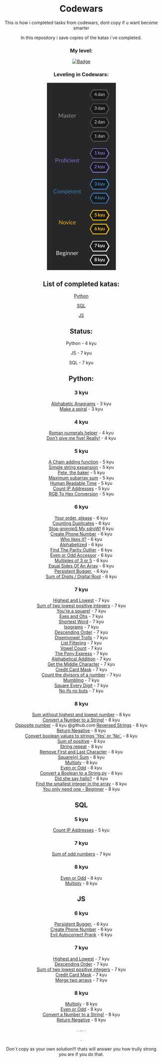 <div align="center">

# Codewars

 This is how i completed tasks from codewars, dont copy if u want become smarter

In this repository i save copies of the katas i`ve completed. 



### My level:

[![Badge](https://www.codewars.com/users/FxrWhxt/badges/large)](https://www.codewars.com/users/FxrWhxt)

### Leveling in Codewars:


<img src="assets/levels.png" alt="levels">


## List of completed katas:

[Python](#python)

[SQL](#sql) 

[JS](#js)  

## Status:

Python - 4 kyu

JS - 7 kyu

SQL - 7 kyu

## Python:

### 3 kyu

[Alphabetic Anagrams](Python/Alphabetic%20Anagrams.py) - 3 kyu \
[Make a spiral](Python/Make%20a%20spiral.py) - 3 kyu

### 4 kyu

[Roman numerals helper](Python/romannumeralshelper.py) - 4 kyu \
[Don't give me five! Really!](Python/Don't%20give%20me%20five!%20Really!.py) - 4 kyu

### 5 kyu

[A Chain adding function](Python/A%20Chain%20adding%20function.py) - 5 kyu \
[Simple string expansion](Python/Simple%20string%20expansion.py) - 5 kyu \
[Pete, the baker](Python/Pete,%20the%20baker.py) - 5 kyu \
[Maximum subarray sum](Python/Maximum%20subarray%20sum.py) - 5 kyu \
[Human Readable Time](Python/Human%20Readable%20Time.py) - 5 kyu \
[Count IP Addresses](Python/Count%20IP%20Addresses.py) - 5 kyu \
[RGB To Hex Conversion](Python/RGB%20To%20Hex%20Conversion.py) - 5 kyu


### 6 kyu

[Your order, please](Python/Your%20order,%20please.py) - 6 kyu \
[Counting Duplicates](Python/Counting%20Duplicates.py) - 6 kyu \
[Stop gninnipS My sdroW!](Python/Stop%20gninnipS%20My%20sdroW!.py) 6 kyu \
[Create Phone Number](Python/Create%20Phone%20Number.py) - 6 kyu \
[Who likes it?](Python/Who%20likes%20it?.py) - 6 kyu \
[Alphabetized](Python/Alphabetized.py) - 6 kyu \
[Find The Parity Outlier](Python/Find%20The%20Parity%20Outlier.py) - 6 kyu \
[Even or Odd Accessor](Python/Even%20or%20Odd%20Accessor.py) - 6 kyu \
[Multiples of 3 or 5](Python/Multiples%20of%203%20or%205.py) - 6 kyu \
[Equal Sides Of An Array](Python/Equal%20Sides%20Of%20An%20Array.py) - 6 kyu \
[Persistent Bugger.](Python/Persistent%20Bugger..py) - 6 kyu \
[Sum of Digits / Digital Root](Python/Sum%20of%20Digits%20%20Digital%20Root.py) - 6 kyu


### 7 kyu

[Highest and Lowest](Python/Highest%20and%20Lowest.py) - 7 kyu \
[Sum of two lowest positive integers](Python/Sum%20of%20two%20lowest%20positive%20integers.py) - 7 kyu \
[You're a square!](Python/You're%20a%20square!.py) - 7 kyu \
[Exes and Ohs](Python/Exes%20and%20Ohs.py) - 7 kyu \
[Shortest Word](Python/Shortest%20Word.py) - 7 kyu \
[Isograms](Python/Isograms.py) - 7 kyu \
[Descending Order](Python/Descending%20Order.py) - 7 kyu \
[Disemvowel Trolls](Python/Disemvowel%20Trolls.py) - 7 kyu \
[List Filtering](Python/List%20Filtering.py) - 7 kyu \
[Vowel Count](Python/Vowel%20Count.py) - 7 kyu \
[The Pony Express](Python/The%20Pony%20Express.py) - 7 kyu \
[Alphabetical Addition](Python/Alphabetical%20Addition.py) - 7 kyu \
[Get the Middle Character](Python/Get%20the%20Middle%20Character.py) - 7 kyu \
[Credit Card Mask](Python/Credit%20Card%20Mask.py) - 7 kyu \
[Count the divisors of a number](Python/Count%20the%20divisors%20of%20a%20number.py) - 7 kyu \
[Mumbling](Python/Mumbling.py) - 7 kyu \
[Square Every Digit](Python/Square%20Every%20Digit.py) - 7 kyu \
[No ifs no buts](Python/No%20ifs%20no%20buts.py) - 7 kyu

### 8 kyu

[Sum without highest and lowest number](Python/Sum%20without%20highest%20and%20lowest%20number.py) - 8 kyu \
[Convert a Number to a String!](Python/Convert%20a%20Number%20to%20a%20S@github.comtring!.py) - 8 kyu \
[Opposite number](Python/Opposite%20number.py) - 8 kyu \@github.com
[Reversed Strings](Python/Reversed%20Strings.py) - 8 kyu \
[Return Negative](Python/Return%20Negative.py) - 8 kyu \
[Convert boolean values to strings 'Yes' or 'No'.](Python/Convert%20boolean%20values%20to%20strings%20'Yes'%20or%20'No'..py) - 8 kyu \
[Sum of positive](Python/Sum%20of%20positive.py) - 8 kyu \
[String repeat](Python/String%20repeat.py) - 8 kyu  \
[Remove First and Last Character](Python/Remove%20First%20and%20Last%20Character.py) - 8 kyu \
[Square(n) Sum](Python/Square(n)%20Sum.py) - 8 kyu \
[Multiply](Python/Multiply.py) - 8 kyu \
[Even or Odd](Python/Even%20or%20Odd.py) - 8 kyu \
[Convert a Boolean to a String.py](Python/Convert%20a%20Boolean%20to%20a%20String.py) - 8 kyu \
[Did she say hallo?](Python/Did%20she%20say%20hallo?.py) - 8 kyu \
[Find the smallest integer in the array](Python/Find%20the%20smallest%20integer%20in%20the%20array.py) - 8 kyu \
[You only need one - Beginner](Python/You%20only%20need%20one%20-%20Beginner.py) - 8 kyu 







## SQL

### 5 kyu

[Count IP Addresses](SQL/Count%20IP%20Addresses.sql) - 5 kyu

### 7 kyu 

[Sum of odd numbers](SQL/Sum%20of%20odd%20numbers.sql) - 7 kyu

### 8 kyu

[Even or Odd](SQL/Even%20or%20Odd.sql) - 8 kyu \
[Multiply](SQL/Multiply.sql) - 8 kyu 








## JS 

### 6 kyu

[Persistent Bugger.](JS/Persistent%20Bugger..js) - 6 kyu \
[Create Phone Number](JS/Create%20Phone%20Number.js) - 6 kyu \
[Evil Autocorrect Prank](JS/Evil%20Autocorrect%20Prank.js) - 6 kyu

### 7 kyu

[Highest and Lowest](JS/Highest%20and%20Lowest.js) - 7 kyu \
[Descending Order](JS/Even%20or%20Odd.js) - 7 kyu \
[Sum of two lowest positive integers](JS/Sum%20of%20two%20lowest%20positive%20integers.js) - 7 kyu \
[Credit Card Mask](JS/Credit%20Card%20Mask.js) - 7 kyu \
[Merge two arrays](JS/Merge%20two%20arrays.js) - 7 kyu 



### 8 kyu

[Multiply](JS/Multiply.js) - 8 kyu \
[Even or Odd](JS/Even%20or%20Odd.js) - 8 kyu \
[Convert a Number to a String!](JS/Convert%20a%20Number%20to%20a%20String!.js) - 8 kyu \
[Return Negative](JS/Return%20Negative.js) - 8 kyu



.
...
.

.






Don`t copy as your own solution!!! thats will answer you how trully strong you are if you do that.
</div>
